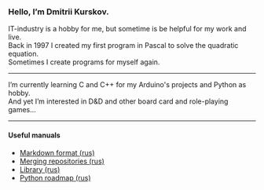 ### Hello, I’m Dmitrii Kurskov.
IT-industry is a hobby for me, but sometime is be helpful for my work and live.  
Back in 1997 I created my first program in Pascal to solve the quadratic equation.  
Sometimes I create programs for myself again.
***
I’m currently learning C and C++ for my Arduino's projects and Python as hobby.  
And yet I’m interested in D&D and other board card and role-playing games...
***

#### Useful manuals 
* [Markdown format (rus)](/manuals/markdown-format.md)
* [Merging repositories (rus)](/manuals/merging-repositories.md)
* [Library (rus)](/manuals/library.md)
* [Python roadmap (rus)](/manuals/python_roadmap.md)
